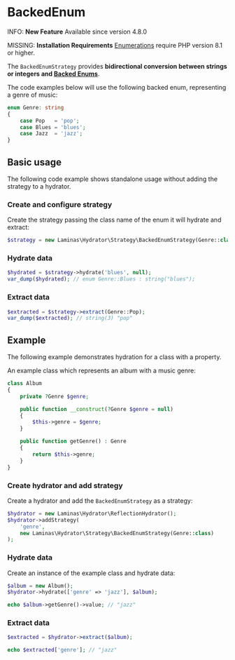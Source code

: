 # BackedEnum

INFO: **New Feature**
Available since version 4.8.0

MISSING: **Installation Requirements**
[Enumerations](https://www.php.net/manual/language.enumerations.overview.php) require PHP version 8.1 or higher.

The `BackedEnumStrategy` provides **bidirectional conversion between strings 
or integers and [Backed Enums](https://www.php.net/manual/en/language.enumerations.backed.php)**.

The code examples below will use the following backed enum, representing a 
genre of music:

```php
enum Genre: string
{
    case Pop   = 'pop';
    case Blues = 'blues';
    case Jazz  = 'jazz';
}
```

## Basic usage

The following code example shows standalone usage without adding the strategy
to a hydrator.

### Create and configure strategy

Create the strategy passing the class name of the enum it will hydrate and extract:

```php
$strategy = new Laminas\Hydrator\Strategy\BackedEnumStrategy(Genre::class);
```

### Hydrate data

```php
$hydrated = $strategy->hydrate('blues', null);
var_dump($hydrated); // enum Genre::Blues : string("blues");
```

### Extract data

```php
$extracted = $strategy->extract(Genre::Pop);
var_dump($extracted); // string(3) "pop"
```

## Example

The following example demonstrates hydration for a class with a property.

An example class which represents an album with a music genre:

```php
class Album
{
    private ?Genre $genre;

    public function __construct(?Genre $genre = null)
    {
        $this->genre = $genre;
    }

    public function getGenre() : Genre
    {
        return $this->genre;
    }
}
```

### Create hydrator and add strategy

Create a hydrator and add the `BackedEnumStrategy` as a strategy:

```php
$hydrator = new Laminas\Hydrator\ReflectionHydrator();
$hydrator->addStrategy(
    'genre',
    new Laminas\Hydrator\Strategy\BackedEnumStrategy(Genre::class)
);
```

### Hydrate data

Create an instance of the example class and hydrate data:

```php
$album = new Album();
$hydrator->hydrate(['genre' => 'jazz'], $album);

echo $album->getGenre()->value; // "jazz"
```

### Extract data

```php
$extracted = $hydrator->extract($album);

echo $extracted['genre']; // "jazz"
```
